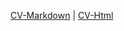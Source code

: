 ﻿[CV-Markdown](https://vitarts.github.io/rsschool-cv/cv) | [CV-Html](https://vitarts.github.io/rsschool-cv/)